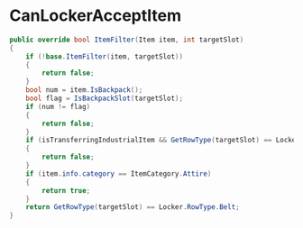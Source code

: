 <Badge type="danger" text="Carbon Compatible"/><Badge type="warning" text="Oxide Compatible"/>
# CanLockerAcceptItem
```csharp
public override bool ItemFilter(Item item, int targetSlot)
{
	if (!base.ItemFilter(item, targetSlot))
	{
		return false;
	}
	bool num = item.IsBackpack();
	bool flag = IsBackpackSlot(targetSlot);
	if (num != flag)
	{
		return false;
	}
	if (isTransferringIndustrialItem && GetRowType(targetSlot) == Locker.RowType.Belt && item.info.category == ItemCategory.Attire)
	{
		return false;
	}
	if (item.info.category == ItemCategory.Attire)
	{
		return true;
	}
	return GetRowType(targetSlot) == Locker.RowType.Belt;
}

```
